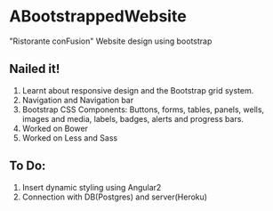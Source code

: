 # ABootstrappedWebsite
"Ristorante conFusion" Website design using bootstrap

Nailed it!
--------------
1. Learnt about responsive design and the Bootstrap grid system.
2. Navigation and Navigation bar
3. Bootstrap CSS Components: Buttons, forms, tables, panels, wells, images and media, labels, badges, alerts and progress bars.
4. Worked on Bower
5. Worked on Less and Sass

To Do:
---------------
1. Insert dynamic styling using Angular2
2. Connection with DB(Postgres) and server(Heroku)
